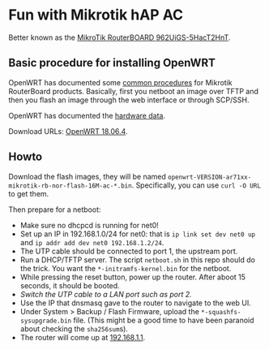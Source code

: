 # Fun with Mikrotik hAP AC

Better known as the [MikroTik RouterBOARD 962UiGS-5HacT2HnT][mikrotik-hap-ac].

## Basic procedure for installing OpenWRT

OpenWRT has documented some [common procedures][openwrt-rb-common-procedures]
for Mikrotik RouterBoard products. Basically, first you netboot an image over
TFTP and then you flash an image through the web interface or through SCP/SSH.

OpenWRT has documented the [hardware data][openwrt-hap-ac-hwdata].

Download URLs: [OpenWRT 18.06.4][openwrt-download-18-06-4].

## Howto

Download the flash images, they will be named
`openwrt-VERSION-ar71xx-mikrotik-rb-nor-flash-16M-ac-*.bin`. Specifically, you
can use `curl -O URL` to get them.

Then prepare for a netboot:

- Make sure no dhcpcd is running for net0!
- Set up an IP in 192.168.1.0/24 for net0: that is `ip link set dev net0 up`
  and `ip addr add dev net0 192.168.1.2/24`.
- The UTP cable should be connected to port 1, the upstream port.
- Run a DHCP/TFTP server. The script `netboot.sh` in this repo should do the
  trick. You want the `*-initramfs-kernel.bin` for the netboot.
- While pressing the reset button, power up the router. After aboot 15 seconds, it should be booted.
- *Switch the UTP cable to a LAN port such as port 2.*
- Use the IP that dnsmasq gave to the router to navigate to the web UI.
- Under System > Backup / Flash Firmware, upload the `*-squashfs-sysupgrade.bin` file.
  (This might be a good time to have been paranoid about checking the `sha256sum`s).
- The router will come up at [192.168.1.1](http://192.168.1.1/).

[mikrotik-hap-ac]: https://mikrotik.com/product/RB962UiGS-5HacT2HnT
[openwrt-rb-common-procedures]: https://openwrt.org/toh/mikrotik/common
[openwrt-hap-ac-hwdata]: https://openwrt.org/toh/hwdata/mikrotik/mikrotik_rb962uigs-5hact2hnt_hap_ac
[openwrt-download-18-06-4]: http://downloads.openwrt.org/releases/18.06.4/targets/ar71xx/mikrotik/
